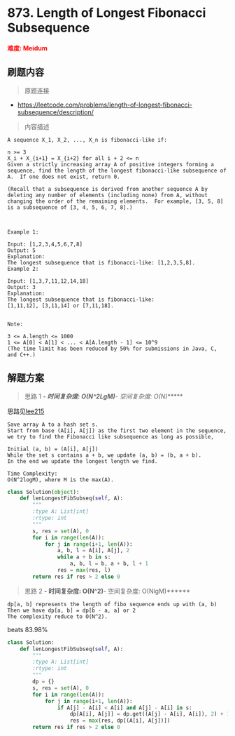# 873. Length of Longest Fibonacci Subsequence

**<font color=red>难度: Meidum</font>**

## 刷题内容

> 原题连接

* https://leetcode.com/problems/length-of-longest-fibonacci-subsequence/description/

> 内容描述

```
A sequence X_1, X_2, ..., X_n is fibonacci-like if:

n >= 3
X_i + X_{i+1} = X_{i+2} for all i + 2 <= n
Given a strictly increasing array A of positive integers forming a sequence, find the length of the longest fibonacci-like subsequence of A.  If one does not exist, return 0.

(Recall that a subsequence is derived from another sequence A by deleting any number of elements (including none) from A, without changing the order of the remaining elements.  For example, [3, 5, 8] is a subsequence of [3, 4, 5, 6, 7, 8].)

 

Example 1:

Input: [1,2,3,4,5,6,7,8]
Output: 5
Explanation:
The longest subsequence that is fibonacci-like: [1,2,3,5,8].
Example 2:

Input: [1,3,7,11,12,14,18]
Output: 3
Explanation:
The longest subsequence that is fibonacci-like:
[1,11,12], [3,11,14] or [7,11,18].
 

Note:

3 <= A.length <= 1000
1 <= A[0] < A[1] < ... < A[A.length - 1] <= 10^9
(The time limit has been reduced by 50% for submissions in Java, C, and C++.)
```

## 解题方案

> 思路 1
******- 时间复杂度: O(N^2*LgM)******- 空间复杂度: O(N)******

思路见[lee215](https://leetcode.com/problems/length-of-longest-fibonacci-subsequence/discuss/152343/C++JavaPython-Check-Pair)
```
Save array A to a hash set s.
Start from base (A[i], A[j]) as the first two element in the sequence,
we try to find the Fibonacci like subsequence as long as possible,

Initial (a, b) = (A[i], A[j])
While the set s contains a + b, we update (a, b) = (b, a + b).
In the end we update the longest length we find.

Time Complexity:
O(N^2logM), where M is the max(A).
```

```python
class Solution(object):
    def lenLongestFibSubseq(self, A):
        """
        :type A: List[int]
        :rtype: int
        """
        s, res = set(A), 0
        for i in range(len(A)):
            for j in range(i+1, len(A)):
                a, b, l = A[i], A[j], 2
                while a + b in s:
                    a, b, l = b, a + b, l + 1
                res = max(res, l)
        return res if res > 2 else 0
```



> 思路 2
******- 时间复杂度: O(N^2)******- 空间复杂度: O(NlgM)******

```
dp[a, b] represents the length of fibo sequence ends up with (a, b)
Then we have dp[a, b] = dp[b - a, a] or 2
The complexity reduce to O(N^2).
```

beats 83.98%

```python
class Solution:
    def lenLongestFibSubseq(self, A):
        """
        :type A: List[int]
        :rtype: int
        """
        dp = {}
        s, res = set(A), 0
        for i in range(len(A)):
            for j in range(i+1, len(A)):
                if A[j] - A[i] < A[i] and A[j] - A[i] in s:
                    dp[A[i], A[j]] = dp.get((A[j] - A[i], A[i]), 2) + 1
                    res = max(res, dp[(A[i], A[j])])
        return res if res > 2 else 0
```
